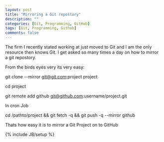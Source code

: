 ```yaml
---
layout: post
title: "Mirroring a Git repostory"
description: ""
categories: [Git, Programming, GitHub]
tags: [Git, Programming, Github]
comments: false
---
```


The firm I recently stated working at just moved to Git and I am the only resource then knows Git. I get asked so many times a day on how to mirror a git repostory.

From the birds eyes very its very easy:

git clone --mirror git@git.com:project project

cd project

git remote add github git@github.com:username/project.git


In cron Job

cd /pathto/project && git fetch -q && git push -q --mirror github


Thats how easy it is to mirror a Git Project on to GitHub

{% include JB/setup %}
